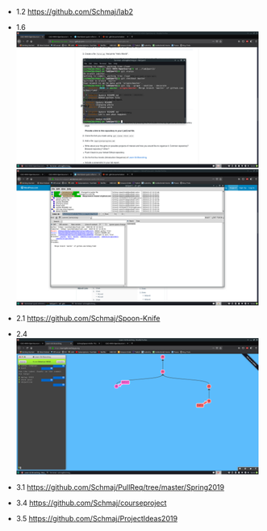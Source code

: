 - 1.2 https://github.com/Schmaj/lab2

- 1.6 ![Log](images/lab2gitlog.png) ![Gitk](images/lab2gitk.png)

- 2.1 https://github.com/Schmaj/Spoon-Knife

- 2.4 ![Branches](images/lab2branching.png)

- 3.1 https://github.com/Schmaj/PullReq/tree/master/Spring2019

- 3.4 https://github.com/Schmaj/courseproject

- 3.5 https://github.com/Schmaj/ProjectIdeas2019
